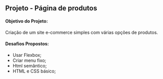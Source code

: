 ## Projeto - Página de produtos 

#### Objetivo do Projeto:
Criação de um site e-commerce simples com várias opções de produtos.

#### Desafios Propostos:
- Usar Flexbox;
- Criar menu fixo;
- Html semântico;
- HTML e CSS básico;
